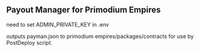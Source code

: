 ## Payout Manager for Primodium Empires

need to set ADMIN_PRIVATE_KEY in .env

outputs payman.json to primodium empires/packages/contracts for use by PostDeploy script.